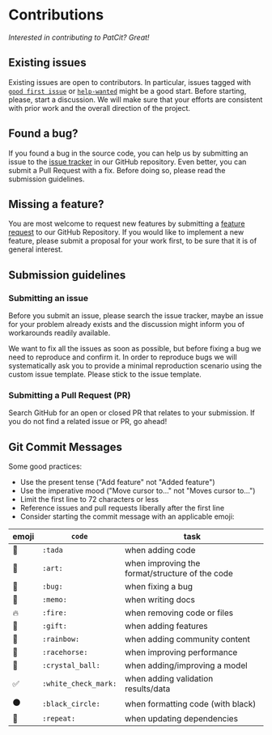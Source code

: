 [issue-tracker]:https://github.com/cverluise/PatCit/issues
[help-wanted]:https://github.com/cverluise/PatCit/labels/help%20wanted
[good-first-issue]:https://github.com/cverluise/PatCit/labels/good%20first%20issue
# Contributions

*Interested in contributing to PatCit? Great!*

## Existing issues

Existing issues are open to contributors. In particular, issues tagged with [`good first issue`][good-first-issue] or [`help-wanted`][help-wanted] might be a good start. Before starting, please, start a discussion. We will make sure that your efforts are consistent with prior work and the overall direction of the project.

## Found a bug?

If you found a bug in the source code, you can help us by submitting an issue to the [issue tracker][issue-tracker] in our GitHub repository. Even better, you can submit a Pull Request with a fix. Before doing so, please read the submission guidelines.

## Missing a feature?

You are most welcome to request new features by submitting a [feature request][issue-tracker] to our GitHub Repository. If you would like to implement a new feature, please submit a proposal for your work first, to be sure that it is of general interest.

## Submission guidelines

### Submitting an issue

Before you submit an issue, please search the issue tracker, maybe an issue for your problem already exists and the discussion might inform you of workarounds readily available.

We want to fix all the issues as soon as possible, but before fixing a bug we need to reproduce and confirm it. In order to reproduce bugs we will systematically ask you to provide a minimal reproduction scenario using the custom issue template. Please stick to the issue template.

### Submitting a Pull Request (PR)

Search GitHub for an open or closed PR that relates to your submission. If you do not find a related issue or PR, go ahead!

## Git Commit Messages

Some good practices:

- Use the present tense ("Add feature" not "Added feature")
- Use the imperative mood ("Move cursor to..." not "Moves cursor to...")
- Limit the first line to 72 characters or less
- Reference issues and pull requests liberally after the first line
- Consider starting the commit message with an applicable emoji:

|emoji|`code`| task|
|---|----|----|
| :tada: |`:tada`| when adding code|
| :art: |`:art:`| when improving the format/structure of the code|
| :bug: |`:bug:`| when fixing a bug|
| :memo: |`:memo:`| when writing docs|
| :fire: |`:fire:`| when removing code or files|
| :gift: |`:gift:`| when adding features|
| :rainbow: |`:rainbow:`| when adding community content|
| :racehorse: |`:racehorse:`| when improving performance|
| :crystal_ball: |`:crystal_ball:`| when adding/improving a model|
| :white_check_mark: |`:white_check_mark:`| when adding validation results/data|
| :black_circle: |`:black_circle:`| when formatting code (with black)|
| :repeat: |`:repeat:`| when updating dependencies|
